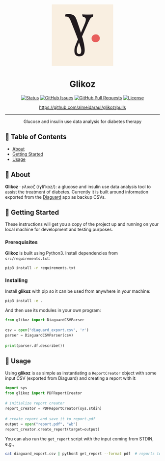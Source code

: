 <p align="center">
  <a href="" rel="noopener">
 <img width=200px height=200px src="img/glikoz_logo.png" alt="Glikoz logo"></a>
</p>

<h1 align="center">Glikoz</h1>

<div align="center">

  [![Status](https://img.shields.io/badge/status-active-success.svg)]() 
  [![GitHub Issues](https://img.shields.io/github/issues/almeidaraul/glikoz)](https://github.com/almeidaraul/glikoz/issues)
  [![GitHub Pull Requests](https://img.shields.io/github/issues-pr/almeidaraul/glikoz)](https://github.com/almeidaraul/glikoz/pulls)
  [![License](https://img.shields.io/badge/license-MIT-blue.svg)](/LICENSE)

  https://github.com/almeidaraul/glikoz/pulls

</div>

---

<p align="center"> Glucose and insulin use data analysis for diabetes therapy
    <br> 
</p>

## 📝 Table of Contents
- [About](#about)
- [Getting Started](#getting_started)
- [Usage](#usage)

## 🧐 About <a name = "about"></a>
**Glikoz** · _γλικοζ_ (/ɣli'koz/): a glucose and insulin use data analysis tool to assist the treatment of diabetes. Currently it is built around information exported from the [Diaguard](https://github.com/Faltenreich/Diaguard) app as backup CSVs.

## 🏁 Getting Started <a name = "getting_started"></a>
These instructions will get you a copy of the project up and running on your local machine for development and testing purposes.

### Prerequisites
**Glikoz** is built using Python3. Install dependencies from `src/requirements.txt`:

```bash
pip3 install -r requirements.txt
```

### Installing
Install **glikoz** with pip so it can be used from anywhere in your machine:

```bash
pip3 install -e .
```

And then use its modules in your own program:
```python
from glikoz import DiaguardCSVParser

csv = open("diaguard_export.csv", 'r')
parser = DiaguardCSVParser(csv)

print(parser.df.describe())
```

## 🎈 Usage <a name="usage"></a>
Using **glikoz** is as simple as instantiating a `ReportCreator` object with some input CSV (exported from Diaguard) and creating a report with it:

```python
import sys
from glikoz import PDFReportCreator

# initialize report creator
report_creator = PDFReportCreator(sys.stdin)

# create report and save it to report.pdf
output = open("report.pdf", "wb")
report_creator.create_report(target=output)
```

You can also run the `get_report` script with the input coming from STDIN, e.g.,
```bash
cat diaguard_export.csv | python3 get_report --format pdf  # reports to output.pdf
```